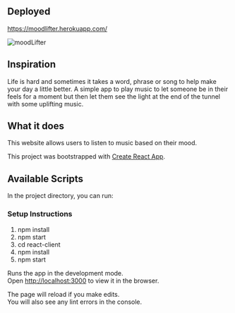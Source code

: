 ## Deployed

https://moodlifter.herokuapp.com/

![moodLifter](MoodLifter.gif)
## Inspiration

Life is hard and sometimes it takes a word, phrase or song to help make your day a little better. A simple app to play music to let someone be in their feels for a moment but then let them see the light at the end of the tunnel with some uplifting music.

## What it does

This website allows users to listen to music based on their mood. 

This project was bootstrapped with [Create React App](https://github.com/facebook/create-react-app).

## Available Scripts

In the project directory, you can run:

### Setup Instructions

1. npm install
2. npm start
3. cd react-client
4. npm install
5. npm start

Runs the app in the development mode.<br />
Open [http://localhost:3000](http://localhost:3000) to view it in the browser.

The page will reload if you make edits.<br />
You will also see any lint errors in the console.
